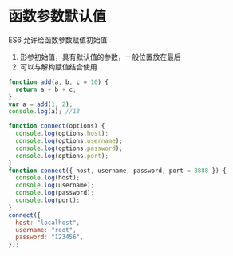 # 函数参数默认值

ES6 允许给函数参数赋值初始值

1. 形参初始值，具有默认值的参数，一般位置放在最后
2. 可以与解构赋值结合使用

```js
function add(a, b, c = 10) {
  return a + b + c;
}
var a = add(1, 2);
console.log(a); //13
```

```js
function connect(options) {
  console.log(options.host);
  console.log(options.username);
  console.log(options.password);
  console.log(options.port);
}
function connect({ host, username, password, port = 8888 }) {
  console.log(host);
  console.log(username);
  console.log(password);
  console.log(port);
}
connect({
  host: "localhost",
  username: "root",
  password: "123456",
});
```
